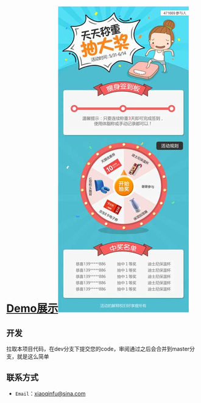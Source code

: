 ﻿# [Demo展示](https://fuxiaoqin.github.io/WeightDraw/index.html)![images](https://github.com/Fuxiaoqin/WeightDraw/blob/master/images/weight2.jpg?raw=true)

## 开发
拉取本项目代码，在dev分支下提交您的code，审阅通过之后会合并到master分支，就是这么简单

## 联系方式
- `Email`：xiaoqinfu@sina.com



